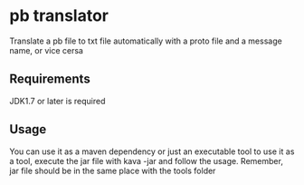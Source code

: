 pb translator
================
Translate a pb file to txt file automatically with a proto file and a message name, or vice cersa

Requirements
----------------
JDK1.7 or later is required


Usage
----------------
You can use it as a maven dependency or just an executable tool
to use it as a tool, execute the jar file with kava -jar and follow the usage. Remember, jar file should be in the same place with the tools folder

